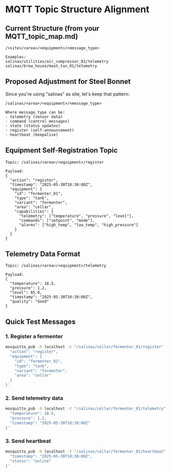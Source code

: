 # MQTT Topic Structure Alignment

## Current Structure (from your MQTT_topic_map.md)
```
/<site>/<area>/<equipment>/<message_type>

Examples:
salinas/utilities/air_compressor_01/telemetry
salinas/brew_house/mash_tun_01/telemetry
```

## Proposed Adjustment for Steel Bonnet
Since you're using "salinas" as site, let's keep that pattern:

```
/salinas/<area>/<equipment>/<message_type>

Where message_type can be:
- telemetry (sensor data)
- command (control messages)
- state (status updates)
- register (self-announcement)
- heartbeat (keepalive)
```

## Equipment Self-Registration Topic
```
Topic: /salinas/<area>/<equipment>/register

Payload:
{
  "action": "register",
  "timestamp": "2025-05-30T10:30:00Z",
  "equipment": {
    "id": "fermenter_01",
    "type": "tank",
    "variant": "fermenter",
    "area": "cellar",
    "capabilities": {
      "telemetry": ["temperature", "pressure", "level"],
      "commands": ["setpoint", "mode"],
      "alarms": ["high_temp", "low_temp", "high_pressure"]
    }
  }
}
```

## Telemetry Data Format
```
Topic: /salinas/<area>/<equipment>/telemetry

Payload:
{
  "temperature": 18.5,
  "pressure": 1.2,
  "level": 85.0,
  "timestamp": "2025-05-30T10:30:00Z",
  "quality": "Good"
}
```

## Quick Test Messages

### 1. Register a fermenter
```bash
mosquitto_pub -h localhost -t "/salinas/cellar/fermenter_01/register" -m '{
  "action": "register",
  "equipment": {
    "id": "fermenter_01",
    "type": "tank",
    "variant": "fermenter",
    "area": "cellar"
  }
}'
```

### 2. Send telemetry data
```bash
mosquitto_pub -h localhost -t "/salinas/cellar/fermenter_01/telemetry" -m '{
  "temperature": 18.5,
  "pressure": 1.2,
  "timestamp": "2025-05-30T10:30:00Z"
}'
```

### 3. Send heartbeat
```bash
mosquitto_pub -h localhost -t "/salinas/cellar/fermenter_01/heartbeat" -m '{
  "timestamp": "2025-05-30T10:30:00Z",
  "status": "online"
}'
```